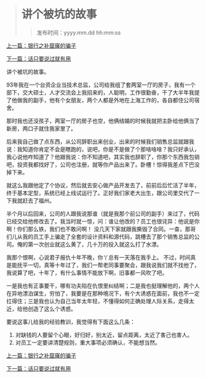 ># 讲个被坑的故事
>
>>发布时间：yyyy.mm.dd hh:mm:ss

[上一篇：银行之补窟窿的骗子](https://t.zsxq.com/NbUnqVR)

[下一篇：话只要说过就有用](https://t.zsxq.com/mqBIm6y)

讲个被坑的故事。 

93年我在一个台资企业当技术总监，公司给我组了套两室一厅的房子，我有一个部下，交大硕士，人才交流会上我招来的，人聪明，工作很勤奋，干了大半年我提了他做我的副手，他有个女朋友，两个人都是外地在上海工作的，各自都住公司宿舍。 

那时我也还没孩子，两室一厅的房子也空，他俩结婚的时候我就把主卧给他俩当了新房，两口子就住我家里了。 

后来我自己做了点东西，从公司辞职出来创业，出来的时候我们销售总监就跟我说：我知道你肯定不会是瞎跑的，说吧，你是不是做了个那啥啥啥？我只好承认，我心说他咋知道了？他跟我说：你不知道吧，其实我也辞职了，你那个东西我包销吧，投资我都找好了，公司也注册，就等你产品出来了。卧槽！惊得我差点下巴没掉下来。 

就这么我跟他定了个协议，然后就去安心做产品开发去了，前前后后忙活了半年，终于基本定型，系统已经上线试运行了。正好我们家老大出生，跟公司里交代了一下我就赶去了福州。 

半个月以后回来，公司的人跟我说那谁（就是我那个前公司的副手）来过了，代码已经交给他修改去了。我当时就一惊，问：谁让他改的？员工也很诧异：他说是你啊！你们那么铁，我们也不敢问啊！ 没几天下家就跟我撕毁了合同。一查，那哥们儿从我的员工手上骗走了全套的设计资料和源代码，跳槽去了那个销售总监的公司。俺的第一次创业就这么黄了，几十万的投入就这么打了水漂。 

我那个恨啊，心说君子报仇十年不晚，你丫总有一天落在我手上。 不过，时间真是能抚平一切，真等十年过了，我们一帮老同事要聚会，跟我说我们就不找他了，我说算了吧，十年了，有什么事情不能放下啊，旧事都一风吹了吧。 

一是我也有正事要干，哪有功夫陷在仇恨里纠结啊；二是我也挺理解他的，两个人在异地漂泊谋生，穷怕了，我要是在那种境况下，有个大诱惑在面前，我也不一定扛得住；三是我也认为自己当年太年轻，不懂得如何正确处理人际关系，走得太近，给他创造了这么个诱惑。 

要说这事儿给我的经验教训，我觉得有下面这么几条： 

1. 对缺钱的人要留个心眼，好归好，别太近，留点距离，太近了害己也害人。 
2. 对员工一定要讲清楚规则，重大事项必须确认，不能想当然。

[上一篇：银行之补窟窿的骗子](https://t.zsxq.com/NbUnqVR)

[下一篇：话只要说过就有用](https://t.zsxq.com/mqBIm6y)


















​     











